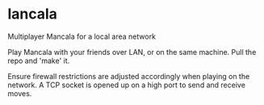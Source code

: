 # lancala
Multiplayer Mancala for a local area network

Play Mancala with your friends over LAN, or on the same machine.
Pull the repo and 'make' it.

Ensure firewall restrictions are adjusted accordingly when playing on the network. A TCP socket is opened up on a high port to send and receive moves.
